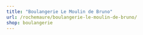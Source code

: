 ```yaml
---
title: "Boulangerie Le Moulin de Bruno"
url: /rochemaure/boulangerie-le-moulin-de-bruno/
shop: boulangerie
---
```

